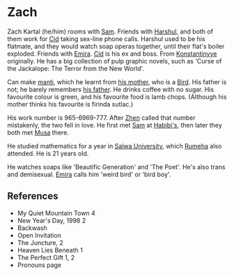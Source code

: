 # Zach
Zach Kartal (he/him) rooms with [Sam](Person/Sam.md). Friends with [Harshul](Person/Harshul.md), and both of them work for [Cid](Person/Cid.md) taking sex-line phone calls. Harshul used to be his flatmate, and they would watch soap operas together, until their flat's boiler exploded. Friends with [Emira](Person/Emira.md). [Cid](Person/Cid.md) is his ex and boss. From [Konstantinyye](Location/Konstantinyye.md) originally. He has a big collection of pulp graphic novels, such as 'Curse of the Jackalope: The Terror from the New World'.

Can make [manti](manti.md), which he learnt from [his mother](Person/Leila.md), who is a [Bird](Bird). His father is not; he barely remembers [his father](Zach's%20father). He drinks coffee with no sugar. His favourite colour is green, and his favourite food is lamb chops. (Although his mother thinks his favourite is firinda sutlac.)

His work number is 965-6969-777. After [Zhen](Person/Zhen.md) called that number mistakenly, the two fell in love. He first met [Sam](Person/Sam.md) at [Habibi's](Location/Habibis.md), then later they both met [Musa](Person/Musa.md) there.

He studied mathematics for a year in [Salwa University](Location/Salwa%20University.md), which [Rumeha](Person/Rumeha.md) also attended. He is 21 years old.

He watches soaps like 'Beautific Generation' and 'The Poet'. He's also trans and demisexual. [Emira](Person/Emira.md) calls him 'weird bird' or 'bird boy'.
## References
- My Quiet Mountain Town 4
- New Year's Day, 1998 2
- Backwash
- Open Invitation
- The Juncture, 2
- Heaven Lies Beneath 1
- The Perfect Gift 1, 2
- Pronouns page
